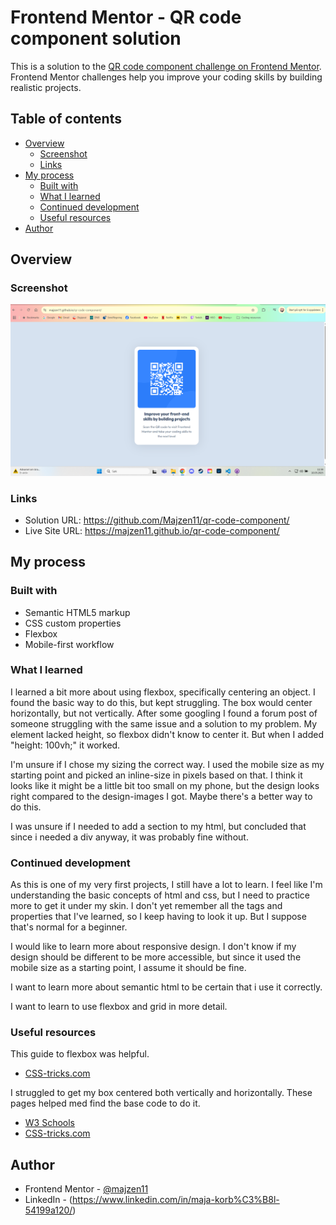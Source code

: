 # Frontend Mentor - QR code component solution

This is a solution to the [QR code component challenge on Frontend Mentor](https://www.frontendmentor.io/challenges/qr-code-component-iux_sIO_H). Frontend Mentor challenges help you improve your coding skills by building realistic projects. 

## Table of contents

- [Overview](#overview)
  - [Screenshot](#screenshot)
  - [Links](#links)
- [My process](#my-process)
  - [Built with](#built-with)
  - [What I learned](#what-i-learned)
  - [Continued development](#continued-development)
  - [Useful resources](#useful-resources)
- [Author](#author)


## Overview

### Screenshot

![](images/screenshot-qr-code.png)


### Links

- Solution URL: https://github.com/Majzen11/qr-code-component/
- Live Site URL: https://majzen11.github.io/qr-code-component/

## My process

### Built with

- Semantic HTML5 markup
- CSS custom properties
- Flexbox
- Mobile-first workflow

### What I learned

I learned a bit more about using flexbox, specifically centering an object. I found the basic way to do this, but kept struggling. The box would center horizontally, but not vertically. After some googling I found a forum post of someone struggling with the same issue and a solution to my problem. My element lacked height, so flexbox didn't know to center it. But when I added "height: 100vh;" it worked.

I'm unsure if I chose my sizing the correct way. I used the mobile size as my starting point and picked an inline-size in pixels based on that. I think it looks like it might be a little bit too small on my phone, but the design looks right compared to the design-images I got. Maybe there's a better way to do this.

I was unsure if I needed to add a section to my html, but concluded that since i needed a div anyway, it was probably fine without.

### Continued development

As this is one of my very first projects, I still have a lot to learn. I feel like I'm understanding the basic concepts of html and css, but I need to practice more to get it under my skin. I don't yet remember all the tags and properties that I've learned, so I keep having to look it up. But I suppose that's normal for a beginner.

I would like to learn more about responsive design. I don't know if my design should be different to be more accessible, but since it used the mobile size as a starting point, I assume it should be fine.

I want to learn more about semantic html to be certain that i use it correctly.

I want to learn to use flexbox and grid in more detail.

### Useful resources

This guide to flexbox was helpful.
- [CSS-tricks.com](https://css-tricks.com/snippets/css/a-guide-to-flexbox/)

I struggled to get my box centered both vertically and horizontally. These pages helped med find the base code to do it.
- [W3 Schools](https://www.w3schools.com/css/css_align.asp) 
- [CSS-tricks.com](https://css-tricks.com/centering-css-complete-guide/)




## Author

- Frontend Mentor - [@majzen11](https://www.frontendmentor.io/profile/Majzen11)
- LinkedIn - (https://www.linkedin.com/in/maja-korb%C3%B8l-54199a120/)


